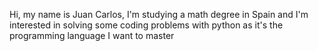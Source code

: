 Hi, my name is Juan Carlos, I'm studying a math degree in Spain and I'm interested in solving some coding problems with python as it's the programming language I want to master
